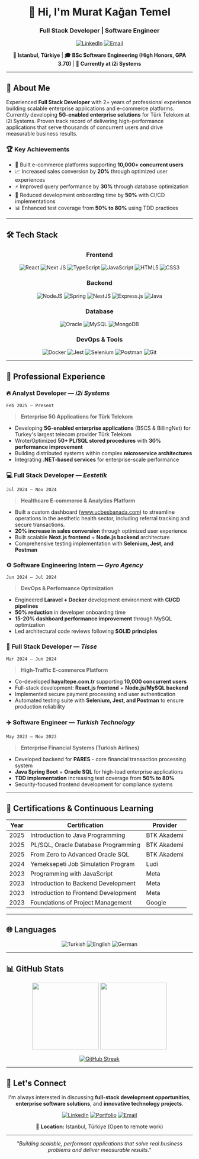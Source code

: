 <div align="center">

# 👋 Hi, I'm Murat Kağan Temel
### Full Stack Developer | Software Engineer

[![LinkedIn](https://img.shields.io/badge/LinkedIn-0077B5?style=for-the-badge&logo=linkedin&logoColor=white)](https://www.linkedin.com/in/muratkagan)
[![Email](https://img.shields.io/badge/Email-D14836?style=for-the-badge&logo=gmail&logoColor=white)](mailto:temelmuratkagan@gmail.com)

**📍 Istanbul, Türkiye** | **🎓 BSc Software Engineering (High Honors, GPA 3.70)** | **💼 Currently at i2i Systems**

</div>

---

## 🚀 About Me

Experienced **Full Stack Developer** with 2+ years of professional experience building scalable enterprise applications and e-commerce platforms. Currently developing **5G-enabled enterprise solutions** for Türk Telekom at i2i Systems. Proven track record of delivering high-performance applications that serve thousands of concurrent users and drive measurable business results.

### 🏆 Key Achievements
- 🚀 Built e-commerce platforms supporting **10,000+ concurrent users**
- 📈 Increased sales conversion by **20%** through optimized user experiences
- ⚡ Improved query performance by **30%** through database optimization
- 🔧 Reduced development onboarding time by **50%** with CI/CD implementations
- 📊 Enhanced test coverage from **50% to 80%** using TDD practices

---

## 🛠 Tech Stack

<div align="center">

### Frontend
![React](https://img.shields.io/badge/react-%2320232a.svg?style=for-the-badge&logo=react&logoColor=%2361DAFB)
![Next JS](https://img.shields.io/badge/Next-black?style=for-the-badge&logo=next.js&logoColor=white)
![TypeScript](https://img.shields.io/badge/typescript-%23007ACC.svg?style=for-the-badge&logo=typescript&logoColor=white)
![JavaScript](https://img.shields.io/badge/javascript-%23323330.svg?style=for-the-badge&logo=javascript&logoColor=%23F7DF1E)
![HTML5](https://img.shields.io/badge/html5-%23E34F26.svg?style=for-the-badge&logo=html5&logoColor=white)
![CSS3](https://img.shields.io/badge/css3-%231572B6.svg?style=for-the-badge&logo=css3&logoColor=white)

### Backend
![NodeJS](https://img.shields.io/badge/node.js-6DA55F?style=for-the-badge&logo=node.js&logoColor=white)
![Spring](https://img.shields.io/badge/spring-%236DB33F.svg?style=for-the-badge&logo=spring&logoColor=white)
![NestJS](https://img.shields.io/badge/nestjs-%23E0234E.svg?style=for-the-badge&logo=nestjs&logoColor=white)
![Express.js](https://img.shields.io/badge/express.js-%23404d59.svg?style=for-the-badge&logo=express&logoColor=%2361DAFB)
![Java](https://img.shields.io/badge/java-%23ED8B00.svg?style=for-the-badge&logo=openjdk&logoColor=white)

### Database
![Oracle](https://img.shields.io/badge/Oracle-F80000?style=for-the-badge&logo=oracle&logoColor=white)
![MySQL](https://img.shields.io/badge/mysql-%2300f.svg?style=for-the-badge&logo=mysql&logoColor=white)
![MongoDB](https://img.shields.io/badge/MongoDB-%234ea94b.svg?style=for-the-badge&logo=mongodb&logoColor=white)

### DevOps & Tools
![Docker](https://img.shields.io/badge/docker-%230db7ed.svg?style=for-the-badge&logo=docker&logoColor=white)
![Jest](https://img.shields.io/badge/-jest-%23C21325?style=for-the-badge&logo=jest&logoColor=white)
![Selenium](https://img.shields.io/badge/-selenium-%43B02A?style=for-the-badge&logo=selenium&logoColor=white)
![Postman](https://img.shields.io/badge/Postman-FF6C37?style=for-the-badge&logo=postman&logoColor=white)
![Git](https://img.shields.io/badge/git-%23F05033.svg?style=for-the-badge&logo=git&logoColor=white)

</div>

---

## 💼 Professional Experience

### 🔥 **Analyst Developer** — *i2i Systems* 
`Feb 2025 – Present`
> **Enterprise 5G Applications for Türk Telekom**

- Developing **5G-enabled enterprise applications** (BSCS & BillingNet) for Turkey's largest telecom provider Türk Telekom
- Wrote/Optimized **50+ PL/SQL stored procedures** with **30% performance improvement**
- Building distributed systems within complex **microservice architectures**
- Integrating **.NET-based services** for enterprise-scale performance

### 💻 **Full Stack Developer** — *Eestetik* 
`Jul 2024 – Nov 2024`
> **Healthcare E-commerce & Analytics Platform**

- Built a custom dashboard (www.ucbesbanada.com)  to streamline operations in the aesthetic health sector, including referral tracking and secure transactions.
- **20% increase in sales conversion** through optimized user experience
- Built scalable **Next.js frontend** + **Node.js backend** architecture
- Comprehensive testing implementation with **Selenium, Jest, and Postman**

### ⚙️ **Software Engineering Intern** — *Gyro Agency* 
`Jun 2024 – Jul 2024`
> **DevOps & Performance Optimization**

- Engineered **Laravel + Docker** development environment with **CI/CD pipelines**
- **50% reduction** in developer onboarding time
- **15-20% dashboard performance improvement** through MySQL optimization
- Led architectural code reviews following **SOLID principles**

### 🛒 **Full Stack Developer** — *Tisse* 
`Mar 2024 – Jun 2024`
> **High-Traffic E-commerce Platform**

- Co-developed **hayaltepe.com.tr** supporting **10,000 concurrent users**
- Full-stack development: **React.js frontend** + **Node.js/MySQL backend**
- Implemented secure payment processing and user authentication
- Automated testing suite with **Selenium, Jest, and Postman** to ensure production reliability

### ✈️ **Software Engineer** — *Turkish Technology* 
`May 2023 – Nov 2023`
> **Enterprise Financial Systems (Turkish Airlines)**

- Developed backend for **PARES** - core financial transaction processing system
- **Java Spring Boot** + **Oracle SQL** for high-load enterprise applications
- **TDD implementation** increasing test coverage from **50% to 80%**
- Security-focused frontend development for compliance systems

---

## 📜 Certifications & Continuous Learning

<div align="center">

| Year | Certification | Provider |
|------|---------------|----------|
| 2025 | Introduction to Java Programming | BTK Akademi |
| 2025 | PL/SQL, Oracle Database Programming | BTK Akademi |
| 2025 | From Zero to Advanced Oracle SQL | BTK Akademi |
| 2024 | Yemeksepeti Job Simulation Program | Ludi |
| 2023 | Programming with JavaScript | Meta |
| 2023 | Introduction to Backend Development | Meta |
| 2023 | Introduction to Frontend Development | Meta |
| 2023 | Foundations of Project Management | Google |

</div>

---

## 🌐 Languages

<div align="center">

![Turkish](https://img.shields.io/badge/Turkish-Native-green?style=for-the-badge)
![English](https://img.shields.io/badge/English-C1-blue?style=for-the-badge)
![German](https://img.shields.io/badge/German-A1-yellow?style=for-the-badge)

</div>

---

## 📊 GitHub Stats

<div align="center">

<img height="180em" src="https://github-readme-stats.vercel.app/api?username=hantheemp&show_icons=true&theme=radical&include_all_commits=true&count_private=true"/>
<img height="180em" src="https://github-readme-stats.vercel.app/api/top-langs/?username=hantheemp&layout=compact&theme=radical"/>

</div>

<div align="center">

[![GitHub Streak](https://github-readme-streak-stats.herokuapp.com/?user=hantheemp&theme=radical)](https://git.io/streak-stats)

</div>

---

## 🤝 Let's Connect

<div align="center">

I'm always interested in discussing **full-stack development opportunities**, **enterprise software solutions**, and **innovative technology projects**.

[![LinkedIn](https://img.shields.io/badge/LinkedIn-0077B5?style=for-the-badge&logo=linkedin&logoColor=white)](https://www.linkedin.com/in/muratkagan)
[![Portfolio](https://img.shields.io/badge/Portfolio-FF5722?style=for-the-badge&logo=todoist&logoColor=white)](https://www.ucbesbanada.com)
[![Email](https://img.shields.io/badge/Email-D14836?style=for-the-badge&logo=gmail&logoColor=white)](mailto:temelmuratkagan@gmail.com)

📍 **Location:** Istanbul, Türkiye (Open to remote work)

---

*"Building scalable, performant applications that solve real business problems and deliver measurable results."*

</div>
